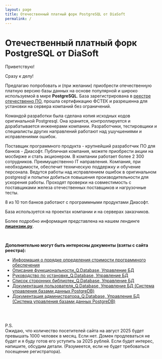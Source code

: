 ```yaml
---
layout: page
title: Отечественный платный форк PostgreSQL от DiaSoft
permalink: /
---
```


# Отечественный платный форк PostgreSQL от DiaSoft

Приветствую!

Сразу к делу!

Предлагаю попробовать и (при желании) приобрести отечественную платную версию базы данных на основе популярной и широко используемой в мире <strong>PostgreSQL</strong>. База зарегистрирована в <a href="https://reestr.digital.gov.ru/reestr/1149300/?sphrase_id=4847094">реестре отечественно ПО</a>, прошла сертификацию ФСТЕК и разрешенна для установки на сервера компаний без ограничений. 

Командой разработки была сделана копия исходных кодов оригинальной Postgresql. Она хранится, контроллируется и дорабатывается инженерами компании. Разработчики, тестировщики и специалисты других направлений работают над ушучшениями и исправлениями ошибок.

Поставщик программного продукта - крупнейший разработчик ПО для банков - Диасофт. Публичная компания, можете приобрести акции на мосбирже и стать акционером. В компании работает более 2 300 сотрудников. Преимущественно IT направления. Компания, при необходимости, обеспечит техническую поддержку и обучение персонала. Ведутся работы над исправлением ошибок в оригинальном postgresql и попытки добиться повышения производительности для ускорения работы. Проходят проверки на совместимость с поставщиками железа отечественных поставщиков и нагрузочные тесты.

8 из 10 топ банков работают с программными продуктами Диасофт.

База используется на проектах компании и на серверах заказчиков.

Более подробно информация представлена на нашем лендинге <strong><a href="//licenses.ru/software/diasoft/databases/postgresql/">лицензии.ру</a></strong>.

<br/>

**Дополнительно могут быть интересны документы (взяты с сайта реестра):**

* [Информация о порядке определения стоимости программного обеспечения](/files/01-information-about-costs.docx)
* [Описание функциональности_Q.Database, Управление БД](/files/02-product-description.pdf)
* [Руководство по установке_Q.Database, Управление БД](/files/03-installation-guide.pdf)
* [Список сторонних библиотек_Q.Database, Управление БД](/files/04-external-library-list.pdf)
* [Документация пользователя_Q.Database, Управление БД (Система управления базами данных PostgreDB)](/files/05-user-manual-guide.pdf)
* [Документация администратора_Q.Database, Управление БД (Система управления базами данных PostgreDB)](/files/06-admin-manual-guide.pdf)


<br/>
<br/>

P.S.  
Ожидаю, что количество посетителей сайта на август 2025 будет превышать 1000 человек в месяц. Если нет. Домен продлеваться не будет и я буду готов его уступить за 2025 рублей. Если будет интерес, напишите, обсудим детали. (Разумеется, если не будет требоваться посещение регистратора).
